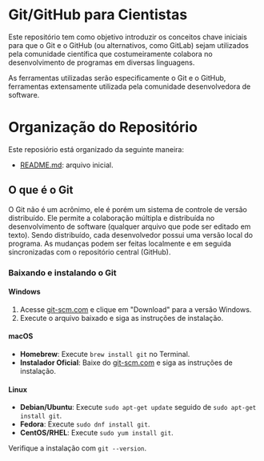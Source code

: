 # Git/GitHub para Cientistas

Este repositório tem como objetivo introduzir os conceitos chave iniciais para 
que o Git e o GitHub (ou alternativos, como GitLab) sejam utilizados pela comunidade 
científica que costumeiramente colabora no desenvolvimento de programas em diversas linguagens. 

As ferramentas utilizadas serão especificamente o Git e o GitHub, ferramentas extensamente utilizada 
pela comunidade desenvolvedora de software. 

# Organização do Repositório 

Este reposiório está organizado da seguinte maneira:

- [README.md](README.md): arquivo inicial.

## O que é o Git 

O Git não é um acrônimo, ele é porém um sistema de controle de versão distribuído. 
Ele permite a colaboração múltipla e distribuída no desenvolvimento de software (qualquer arquivo que pode ser editado em texto).
Sendo distribuído, cada desenvolvedor possui uma versão local do programa. 
As mudanças podem ser feitas localmente e em seguida sincronizadas com o repositório central (GitHub).

### Baixando e instalando o Git 

#### Windows

1. Acesse [git-scm.com](https://git-scm.com/) e clique em "Download" para a versão Windows.
2. Execute o arquivo baixado e siga as instruções de instalação.

#### macOS

- **Homebrew**: Execute `brew install git` no Terminal.
- **Instalador Oficial**: Baixe do [git-scm.com](https://git-scm.com/) e siga as instruções de instalação.

#### Linux

- **Debian/Ubuntu**: Execute `sudo apt-get update` seguido de `sudo apt-get install git`.
- **Fedora**: Execute `sudo dnf install git`.
- **CentOS/RHEL**: Execute `sudo yum install git`.

Verifique a instalação com `git --version`.


